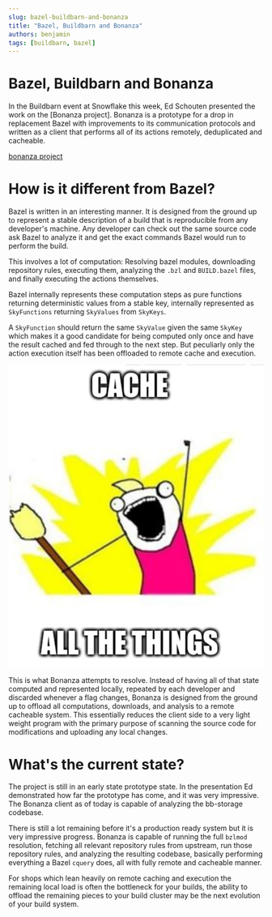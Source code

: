 ```yaml
---
slug: bazel-buildbarn-and-bonanza
title: "Bazel, Buildbarn and Bonanza"
authors: benjamin
tags: [buildbarn, bazel]
---
```


# Bazel, Buildbarn and Bonanza

In the Buildbarn event at Snowflake this week, Ed Schouten presented the work on
the [Bonanza project]. Bonanza is a prototype for a drop in replacement Bazel with
improvements to its communication protocols and written as a client that performs
all of its actions remotely, deduplicated and cacheable.

[bonanza project](https://github.com/buildbarn/bonanza)

# How is it different from Bazel?

Bazel is written in an interesting manner. It is designed from the ground up to
represent a stable description of a build that is reproducible from any
developer's machine. Any developer can check out the same source code ask Bazel
to analyze it and get the exact commands Bazel would run to perform the
build.

This involves a lot of computation: Resolving bazel modules, downloading
repository rules, executing them, analyzing the `.bzl` and `BUILD.bazel` files,
and finally executing the actions themselves.

Bazel internally represents these computation steps as pure functions returning
deterministic values from a stable key, internally represented as `SkyFunctions`
returning `SkyValues` from `SkyKeys`.

A `SkyFunction` should return the same `SkyValue` given the same `SkyKey` which
makes it a good candidate for being computed only once and have the result
cached and fed through to the next step. But peculiarly only the action
execution itself has been offloaded to remote cache and execution.

<!-- truncate -->

![cache all the things](./all_the_things.webp)

This is what Bonanza attempts to resolve. Instead of having all of that state
computed and represented locally, repeated by each developer and discarded
whenever a flag changes, Bonanza is designed from the ground up to offload all
computations, downloads, and analysis to a remote cacheable system. This
essentially reduces the client side to a very light weight program with the
primary purpose of scanning the source code for modifications and uploading any
local changes.

# What's the current state?

The project is still in an early state prototype state. In the presentation Ed
demonstrated how far the prototype has come, and it was very impressive. The
Bonanza client as of today is capable of analyzing the bb-storage codebase.

There is still a lot remaining before it's a production ready system but it is
very impressive progress. Bonanza is capable of running the full `bzlmod`
resolution, fetching all relevant repository rules from upstream, run those
repository rules, and analyzing the resulting codebase, basically performing
everything a Bazel `cquery` does, all with fully remote and cacheable manner.

For shops which lean heavily on remote caching and execution the remaining
local load is often the bottleneck for your builds, the ability to offload the
remaining pieces to your build cluster may be the next evolution of your build
system.
